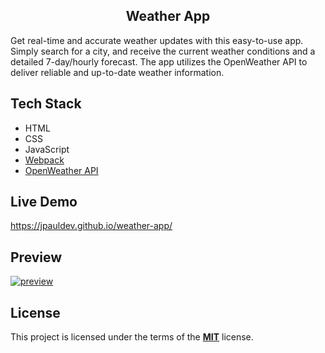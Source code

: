 <article class="markdown-body entry-content container-lg" itemprop="text">
  <h1 dir="auto" align="center">Weather App</h1>
  <p dir="auto">
    Get real-time and accurate weather updates with this easy-to-use app. Simply
    search for a city, and receive the current weather conditions and a detailed
    7-day/hourly forecast. The app utilizes the OpenWeather API to deliver
    reliable and up-to-date weather information.
  </p>
  <h2 dir="auto">Tech Stack</h2>
  <ul dir="auto">
    <li>HTML</li>
    <li>CSS</li>
    <li>JavaScript</li>
    <li>
      <a href="https://webpack.js.org/" rel="nofollow">Webpack</a>
    </li>
    <li>
      <a href="https://openweathermap.org/" rel="nofollow">OpenWeather API</a>
    </li>
  </ul>
  <h2 dir="auto">Live Demo</h2>
  <a href="https://jpauldev.github.io/weather-app/" rel="nofollow"
    >https://jpauldev.github.io/weather-app/</a
  >
  <h2 dir="auto">Preview</h2>
  <a
    target="_blank"
    rel="noopener noreferrer nofollow"
    href="https://user-images.githubusercontent.com/19373302/215272618-7a578126-65c1-4664-ae47-8cf43d193bf6.png"
    ><img
      src="https://user-images.githubusercontent.com/19373302/215272618-7a578126-65c1-4664-ae47-8cf43d193bf6.png"
      alt="preview"
      style="max-width: 100%"
  /></a>
  <h2 dir="auto">License</h2>
  <p dir="auto">
    This project is licensed under the terms of the
    <strong
      ><a href="https://choosealicense.com/licenses/mit/" rel="nofollow"
        >MIT</a
      ></strong
    >
    license.
  </p>
</article>
